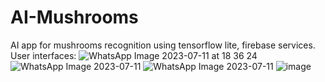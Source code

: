 # AI-Mushrooms
AI app for mushrooms recognition
using tensorflow lite, firebase services.
User interfaces:
![WhatsApp Image 2023-07-11 at 18 36 24](https://github.com/vrtkarim/AI-Mushrooms/assets/109855615/066e000a-56b0-4019-9d0e-8033abc2841a)
![WhatsApp Image 2023-07-11 ](https://github.com/vrtkarim/AI-Mushrooms/assets/109855615/e51aa9c7-1507-4d47-b4ac-435ecc67efb0)
![WhatsApp Image 2023-07-11 ](https://github.com/vrtkarim/AI-Mushrooms/assets/109855615/a52ccb83-c5ba-46a9-ac0c-c9fc7a130549)
![image](https://github.com/vrtkarim/AI-Mushrooms/assets/109855615/e5f8c037-bd91-4b5c-8b94-2c93d8be701b)


